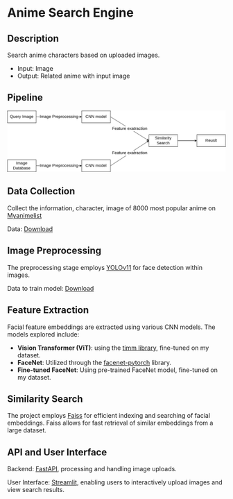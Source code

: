 # Anime Search Engine

## Description

Search anime characters based on uploaded images. 
- Input: Image
- Output: Related anime with input image

## Pipeline
![Pipeline Diagram](pipeline.png)  

## Data Collection
Collect the information, character, image of 8000 most popular anime on [Myanimelist](https://myanimelist.net/)

Data: [Download](https://huggingface.co/datasets/huyhamhoc/popular_anime_character)

## Image Preprocessing
The preprocessing stage employs [YOLOv11](https://github.com/ultralytics/ultralytics) for face detection within images.

Data to train model: [Download](https://huggingface.co/datasets/deepghs/anime_head_detection)

## Feature Extraction
Facial feature embeddings are extracted using various CNN models. The models explored include:
- **Vision Transformer (ViT)**: using the [timm library](https://github.com/rwightman/pytorch-image-models), fine-tuned on my dataset.
- **FaceNet**: Utilized through the [facenet-pytorch](https://github.com/timesler/facenet-pytorch) library.
- **Fine-tuned FaceNet**: Using pre-trained FaceNet model, fine-tuned on my dataset.


## Similarity Search

The project employs [Faiss](https://github.com/facebookresearch/faiss) for efficient indexing and searching of facial embeddings. Faiss allows for fast retrieval of similar embeddings from a large dataset.

## API and User Interface
Backend: [FastAPI](https://fastapi.tiangolo.com/), processing and handling image uploads. 

User Interface: [Streamlit](https://streamlit.io/), enabling users to interactively upload images and view search results.
